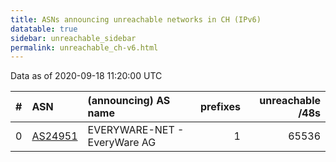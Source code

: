 ```yaml
---
title: ASNs announcing unreachable networks in CH (IPv6)
datatable: true
sidebar: unreachable_sidebar
permalink: unreachable_ch-v6.html
---
```


Data as of 2020-09-18 11:20:00 UTC


<div class="datatable-begin"></div>

|   # | ASN                                    | (announcing) AS name         |   prefixes |   unreachable /48s |
|----:|:---------------------------------------|:-----------------------------|-----------:|-------------------:|
|   0 | [AS24951](unreachable_AS24951-v6.html) | EVERYWARE-NET - EveryWare AG |          1 |              65536 |

<div class="datatable-end"></div>